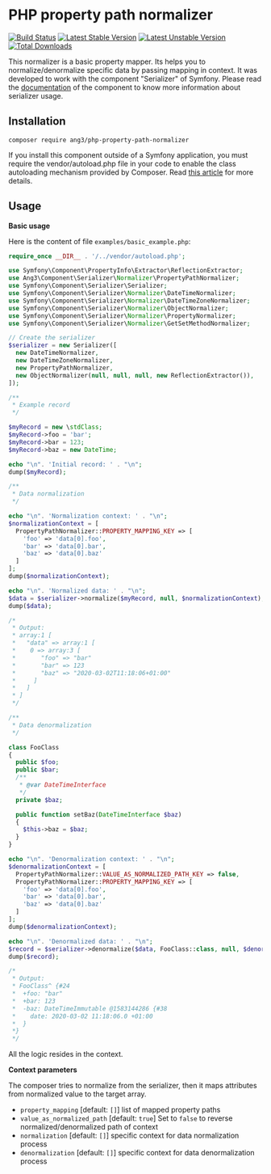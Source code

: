 # PHP property path normalizer

[![Build Status](https://travis-ci.org/Ang3/php-property-path-normalizer.svg?branch=master)](https://travis-ci.org/Ang3/php-property-path-normalizer) [![Latest Stable Version](https://poser.pugx.org/ang3/php-property-path-normalizer/v/stable)](https://packagist.org/packages/ang3/php-property-path-normalizer) [![Latest Unstable Version](https://poser.pugx.org/ang3/php-property-path-normalizer/v/unstable)](https://packagist.org/packages/ang3/php-property-path-normalizer) [![Total Downloads](https://poser.pugx.org/ang3/php-property-path-normalizer/downloads)](https://packagist.org/packages/ang3/php-property-path-normalizer)

This normalizer is a basic property mapper. Its helps you to normalize/denormalize specific data by passing mapping in context. It was developed to work with the component "Serializer" of Symfony. Please read the [documentation](https://symfony.com/doc/current/components/serializer.html) of the component to know more information about serializer usage.



## Installation

```shell
composer require ang3/php-property-path-normalizer
```

If you install this component outside of a Symfony application, you must require the vendor/autoload.php file in your code to enable the class autoloading mechanism provided by Composer. Read [this article](https://symfony.com/doc/current/components/using_components.html) for more details.

## Usage

**Basic usage**

Here is the content of file ```examples/basic_example.php```:

```php
require_once __DIR__ . '/../vendor/autoload.php';

use Symfony\Component\PropertyInfo\Extractor\ReflectionExtractor;
use Ang3\Component\Serializer\Normalizer\PropertyPathNormalizer;
use Symfony\Component\Serializer\Serializer;
use Symfony\Component\Serializer\Normalizer\DateTimeNormalizer;
use Symfony\Component\Serializer\Normalizer\DateTimeZoneNormalizer;
use Symfony\Component\Serializer\Normalizer\ObjectNormalizer;
use Symfony\Component\Serializer\Normalizer\PropertyNormalizer;
use Symfony\Component\Serializer\Normalizer\GetSetMethodNormalizer;

// Create the serializer
$serializer = new Serializer([
  new DateTimeNormalizer,
  new DateTimeZoneNormalizer,
  new PropertyPathNormalizer,
  new ObjectNormalizer(null, null, null, new ReflectionExtractor()),
]);

/**
 * Example record
 */

$myRecord = new \stdClass;
$myRecord->foo = 'bar';
$myRecord->bar = 123;
$myRecord->baz = new DateTime;

echo "\n". 'Initial record: ' . "\n";
dump($myRecord);

/**
 * Data normalization
 */

echo "\n". 'Normalization context: ' . "\n";
$normalizationContext = [
  PropertyPathNormalizer::PROPERTY_MAPPING_KEY => [
    'foo' => 'data[0].foo',
    'bar' => 'data[0].bar',
    'baz' => 'data[0].baz'
  ]
];
dump($normalizationContext);

echo "\n". 'Normalized data: ' . "\n";
$data = $serializer->normalize($myRecord, null, $normalizationContext);
dump($data);

/*
 * Output:
 * array:1 [
 *   "data" => array:1 [
 *    0 => array:3 [
 *       "foo" => "bar"
 *       "bar" => 123
 *       "baz" => "2020-03-02T11:18:06+01:00"
 *     ]
 *   ]
 * ]
 */

/**
 * Data denormalization
 */

class FooClass
{
  public $foo;
  public $bar;
  /**
   * @var DateTimeInterface
   */
  private $baz;

  public function setBaz(DateTimeInterface $baz)
  {
    $this->baz = $baz;
  }
}

echo "\n". 'Denormalization context: ' . "\n";
$denormalizationContext = [
  PropertyPathNormalizer::VALUE_AS_NORMALIZED_PATH_KEY => false,
  PropertyPathNormalizer::PROPERTY_MAPPING_KEY => [
    'foo' => 'data[0].foo',
    'bar' => 'data[0].bar',
    'baz' => 'data[0].baz'
  ]
];
dump($denormalizationContext);

echo "\n". 'Denormalized data: ' . "\n";
$record = $serializer->denormalize($data, FooClass::class, null, $denormalizationContext);
dump($record);

/*
 * Output:
 * FooClass^ {#24
 *  +foo: "bar"
 *  +bar: 123
 *  -baz: DateTimeImmutable @1583144286 {#38
 *    date: 2020-03-02 11:18:06.0 +01:00
 *  }
 *}
 */

```

All the logic resides in the context.

**Context parameters**

The composer tries to normalize from the serializer, then it maps attributes from normalized value to the target array.

- ```property_mapping``` [default: ```[]```] list of mapped property paths
- ```value_as_normalized_path``` [default: ```true```] Set to ```false``` to reverse normalized/denormalized path of context
- ```normalization``` [default: ```[]```] specific context for data normalization process
- ```denormalization``` [default: ```[]```] specific context for data denormalization process